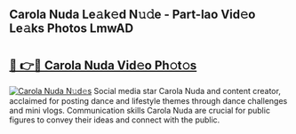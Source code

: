 ## Carola Nuda Le𝚊k𝚎d N𝚞𝚍e - Part-lao Vid𝚎o Le𝚊ks Photos LmwAD

# <h2><a href="http://fbfc0ey.evod.top/?m=Carola+Nuda">🔗 👉🔴 Carola Nuda Vid𝚎o Ph𝚘t𝚘s</a></h2>

[![Carola Nuda N𝚞d𝚎s](https://i.imgur.com/8V9OHl7.gif)](http://fbfc0ey.evod.top/?m=Carola+Nuda)
Social media star Carola Nuda and content creator, acclaimed for posting dance and lifestyle themes through dance challenges and mini vlogs. Communication skills Carola Nuda are crucial for public figures to convey their ideas and connect with the public. 
